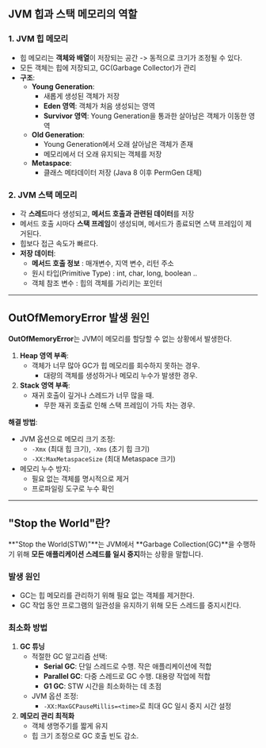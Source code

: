 ## **JVM 힙과 스택 메모리의 역할**
### **1. JVM 힙 메모리**
- 힙 메모리는 **객체와 배열**이 저장되는 공간 -> 동적으로 크기가 조정될 수 있다.
- 모든 객체는 힙에 저장되고, GC(Garbage Collector)가 관리
- **구조**:
  - **Young Generation**:
    - 새롭게 생성된 객체가 저장
    - **Eden 영역**: 객체가 처음 생성되는 영역
    - **Survivor 영역**: Young Generation을 통과한 살아남은 객체가 이동한 영역
  - **Old Generation**:
    - Young Generation에서 오래 살아남은 객체가 존재
    - 메모리에서 더 오래 유지되는 객체를 저장
  - **Metaspace**:
    - 클래스 메타데이터 저장 (Java 8 이후 PermGen 대체)

### **2. JVM 스택 메모리**
- 각 **스레드**마다 생성되고, **메서드 호출과 관련된 데이터**를 저장
- 메서드 호출 시마다 **스택 프레임**이 생성되며, 메서드가 종료되면 스택 프레임이 제거된다.
- 힙보다 접근 속도가 빠르다.
- **저장 데이터**:
  - **메서드 호출 정보** : 매개변수, 지역 변수, 리턴 주소
  - 원시 타입(Primitive Type) : int, char, long, boolean .. 
  - 객체 참조 변수 : 힙의 객체를 가리키는 포인터

---
## **OutOfMemoryError 발생 원인**
**OutOfMemoryError**는 JVM이 메모리를 할당할 수 없는 상황에서 발생한다.
1. **Heap 영역 부족**:
   - 객체가 너무 많아 GC가 힙 메모리를 회수하지 못하는 경우.
     - 대량의 객체를 생성하거나 메모리 누수가 발생한 경우.
2. **Stack 영역 부족**:
   - 재귀 호출이 깊거나 스레드가 너무 많을 때.
     - 무한 재귀 호출로 인해 스택 프레임이 가득 차는 경우.

**해결 방법**:
- JVM 옵션으로 메모리 크기 조정:
  - `-Xmx` (최대 힙 크기), `-Xms` (초기 힙 크기)
  - `-XX:MaxMetaspaceSize` (최대 Metaspace 크기)
- 메모리 누수 방지:
  - 필요 없는 객체를 명시적으로 제거
  - 프로파일링 도구로 누수 확인

---
## **"Stop the World"란?**
**"Stop the World(STW)"**는 JVM에서 **Garbage Collection(GC)**을 수행하기 위해 **모든 애플리케이션 스레드를 일시 중지**하는 상황을 말합니다.

### **발생 원인**
- GC는 힙 메모리를 관리하기 위해 필요 없는 객체를 제거한다.
- GC 작업 동안 프로그램의 일관성을 유지하기 위해 모든 스레드를 중지시킨다.

### **최소화 방법**
1. **GC 튜닝**
   - 적절한 GC 알고리즘 선택:
     - **Serial GC**: 단일 스레드로 수행. 작은 애플리케이션에 적합
     - **Parallel GC**: 다중 스레드로 GC 수행. 대용량 작업에 적합
     - **G1 GC**: STW 시간을 최소화하는 데 초점
   - JVM 옵션 조정:
     - `-XX:MaxGCPauseMillis=<time>`로 최대 GC 일시 중지 시간 설정
2. **메모리 관리 최적화**
   - 객체 생명주기를 짧게 유지
   - 힙 크기 조정으로 GC 호출 빈도 감소.
